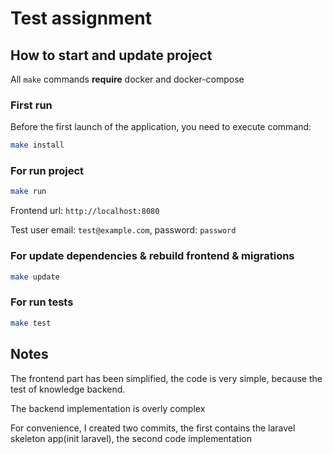 # Test assignment

## How to start and update project

All `make` commands **require** docker and docker-compose

### First run
Before the first launch of the application, you need to execute command:
```bash
make install
```

### For run project
```bash
make run
```

Frontend url: `http://localhost:8080`

Test user email: `test@example.com`, password: `password`

### For update dependencies & rebuild frontend & migrations
```bash
make update
```

### For run tests
```bash
make test
```

## Notes

The frontend part has been simplified, the code is very simple, because the test of knowledge backend.

The backend implementation is overly complex

For convenience, I created two commits, the first contains the laravel skeleton app(init laravel), the second code implementation

